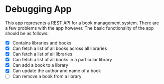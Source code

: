 # Debugging App

This app represents a REST API for a book management system. There are a few problems with the app however. The basic functionality of the app should be as follows:

- [x] Contains libraries and books
- [x] Can fetch a list of all books across all libraries
- [x] Can fetch a list of all libraries
- [x] Can fetch a list of all books in a particular library
- [x] Can add a book to a library
- [x] Can update the author and name of a book
- [ ] Can remove a book from a library